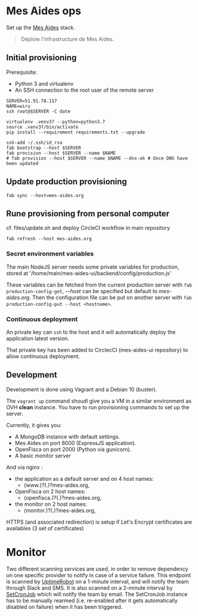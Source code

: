 # Mes Aides ops

Set up the [Mes Aides](https://mes-aides.org) stack.

> Déploie l'infrastructure de Mes Aides.


## Initial provisioning

Prerequisite:
- Python 3 and virtualenv
- An SSH connection to the root user of the remote server


```
SERVER=51.91.78.117
NAME=wiru
ssh root@$SERVER -C date

virtualenv .venv37 --python=python3.7
source .venv37/bin/activate
pip install --requirement requirements.txt --upgrade

ssh-add ~/.ssh/id_rsa
fab bootstrap --host $SERVER
fab provision --host $SERVER --name $NAME
# fab provision --host $SERVER --name $NAME --dns-ok # Once DNS have been updated
```

## Update production provisioning

```
fab sync --host=mes-aides.org
```

## Rune provisioning from personal computer


cf. files/update.sh and deploy CircleCI workflow in main repository

```
fab refresh --host mes-aides.org
```

### Secret environment variables

The main NodeJS server needs some private variables for production, stored at '/home/main/mes-aides-ui/backend/config/production.js'

These variables can be fetched from the current production server with `fab production-config-get`, _--host_ can be specified but default to _mes-aides.org_. Then the configuration file can be put on another server with `fab production-config-put --host <hostname>`. 


### Continuous deployment

An private key can `ssh` to the host and it will automatically deploy the application latest version.

That private key has been added to CirclecCI (mes-aides-ui repository) to allow continuous deployment.


## Development

Development is done using Vagrant and a Debian 10 (buster).

The `vagrant up` command shoudl give you a VM in a similar environment as OVH **clean** instance.
You have to run provisioning commands to set up the server.


Currently, it gives you:
- A MongoDB instance with default settings.
- Mes Aides on port 8000 (ExpressJS application).
- OpenFisca on port 2000 (Python via gunicorn).
- A basic monitor server

And via nginx :
- the application as a default server and on 4 host names:
    - (www\.)?(<prefix>\.)?mes-aides.org,
- OpenFisca on 2 host names:
    - (openfisca.)?(<prefix>\.)?mes-aides.org,
- the monitor on 2 host names:
    - (monitor.)?(<prefix>\.)?mes-aides.org,

HTTPS (and associated redirection) is setup if Let's Encrypt certificates are availables (3 set of certificates)

# Monitor

Two different scanning services are used, in order to remove dependency on one specific provider to notify in case of a service failure.
This endpoint is scanned by [UptimeRobot](https://uptimerobot.com) on a 1-minute interval, and will notify the team through Slack and SMS. It is also scanned on a 2-minute interval by [SetCronJob](https://www.setcronjob.com) which will notify the team by email. The SetCronJob instance has to be manually rearmed (i.e. re-enabled after it gets automatically disabled on failure) when it has been triggered.
